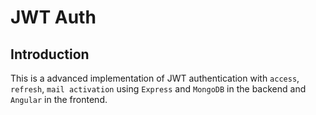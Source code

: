 # JWT Auth

## Introduction

This is a advanced implementation of JWT authentication with `access`, `refresh`,  `mail activation` using `Express` and `MongoDB` in the backend and `Angular` in the frontend.
